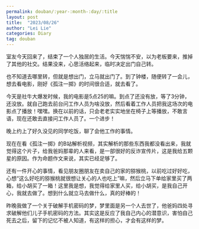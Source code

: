 ```yaml
---
permalink: douban/:year-:month-:day/:title
layout: post
title:  "2023/08/26"
author: "Lei Lie"
categories: Diary
tag: douban
---
```


室友今天回来了，结束了一个人独居的生活。今天惴惴不安，以为老板要来，推掉了其他的社交。结果没来，心思活络起来，临时决定出门自己转。

也不知道去哪里转，但就是想出门，立马就出门了。到了钟楼，随便转了一会儿，想去看电影，刚好《孤注一掷》的时间很合适，就去看了。

今天是社牛大爆发时候，我的电影是5点25的嘛。到点了还没有放，等了3分钟，还没放。就自己跑去前台问工作人员为啥没放，然后看着工作人员把我这场次的电影点了播放！嘿嘿。换在以前的话，只会老老实实地坐在椅子上等播放，不敢言语，现在还敢去直接问工作人员了。一个进步！

晚上约上了好久没见的同学吃饭，聊了会他工作的事情。

现在在看《孤注一掷》的B站解析视频，其实解析的那些东西我都没看出来，我就觉得这个片子，给我爸妈那辈的人来看，是一部很好的反诈宣传片，这是我给五颗星的原因。作为命题作文来说，其实已经足够了。

还有一件开心的事情，看见朋友圈朋友在卖自己的家的猕猴桃，以前吃过好好吃，心想“这么好吃的猕猴桃就很想让关心的人也吃上”嘛，然后立马下单给家里买了两箱，给小胡买了一箱！这里我是想，我觉得给家里人买，给小胡买，是我自己开心，我就去做了。想到什么就立马去做什么，真的好棒的！

昨晚我做了一个关于破解手机密码的梦，梦里面是另一个人去世了，他爸妈四处寻求破解他们儿子手机密码的方法。其实这是反应了我自己内心的潜意识，害怕自己死去之后，留下的记忆不被人知道，有这样的担心，才会有这样的梦。